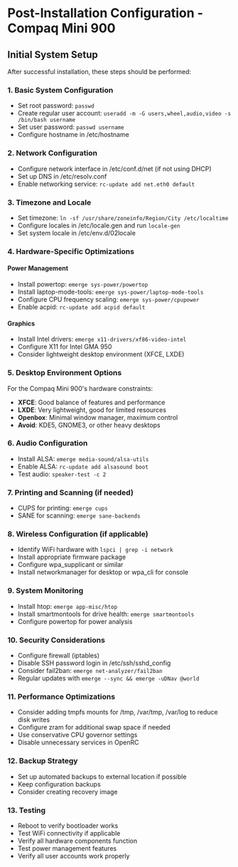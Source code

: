 # Post-Installation Configuration - Compaq Mini 900

## Initial System Setup
After successful installation, these steps should be performed:

### 1. Basic System Configuration
- Set root password: `passwd`
- Create regular user account: `useradd -m -G users,wheel,audio,video -s /bin/bash username`
- Set user password: `passwd username`
- Configure hostname in /etc/hostname

### 2. Network Configuration
- Configure network interface in /etc/conf.d/net (if not using DHCP)
- Set up DNS in /etc/resolv.conf
- Enable networking service: `rc-update add net.eth0 default`

### 3. Timezone and Locale
- Set timezone: `ln -sf /usr/share/zoneinfo/Region/City /etc/localtime`
- Configure locales in /etc/locale.gen and run `locale-gen`
- Set system locale in /etc/env.d/02locale

### 4. Hardware-Specific Optimizations
#### Power Management
- Install powertop: `emerge sys-power/powertop`
- Install laptop-mode-tools: `emerge sys-power/laptop-mode-tools`
- Configure CPU frequency scaling: `emerge sys-power/cpupower`
- Enable acpid: `rc-update add acpid default`

#### Graphics
- Install Intel drivers: `emerge x11-drivers/xf86-video-intel`
- Configure X11 for Intel GMA 950
- Consider lightweight desktop environment (XFCE, LXDE)

### 5. Desktop Environment Options
For the Compaq Mini 900's hardware constraints:
- **XFCE**: Good balance of features and performance
- **LXDE**: Very lightweight, good for limited resources
- **Openbox**: Minimal window manager, maximum control
- **Avoid**: KDE5, GNOME3, or other heavy desktops

### 6. Audio Configuration
- Install ALSA: `emerge media-sound/alsa-utils`
- Enable ALSA: `rc-update add alsasound boot`
- Test audio: `speaker-test -c 2`

### 7. Printing and Scanning (if needed)
- CUPS for printing: `emerge cups`
- SANE for scanning: `emerge sane-backends`

### 8. Wireless Configuration (if applicable)
- Identify WiFi hardware with `lspci | grep -i network`
- Install appropriate firmware package
- Configure wpa_supplicant or similar
- Install networkmanager for desktop or wpa_cli for console

### 9. System Monitoring
- Install htop: `emerge app-misc/htop`
- Install smartmontools for drive health: `emerge smartmontools`
- Configure powertop for power analysis

### 10. Security Considerations
- Configure firewall (iptables)
- Disable SSH password login in /etc/ssh/sshd_config
- Consider fail2ban: `emerge net-analyzer/fail2ban`
- Regular updates with `emerge --sync && emerge -uDNav @world`

### 11. Performance Optimizations
- Consider adding tmpfs mounts for /tmp, /var/tmp, /var/log to reduce disk writes
- Configure zram for additional swap space if needed
- Use conservative CPU governor settings
- Disable unnecessary services in OpenRC

### 12. Backup Strategy
- Set up automated backups to external location if possible
- Keep configuration backups
- Consider creating recovery image

### 13. Testing
- Reboot to verify bootloader works
- Test WiFi connectivity if applicable
- Verify all hardware components function
- Test power management features
- Verify all user accounts work properly